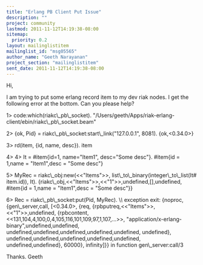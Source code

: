 ```yaml
---
title: "Erlang PB Client Put Issue"
description: ""
project: community
lastmod: 2011-11-12T14:19:38-08:00
sitemap:
  priority: 0.2
layout: mailinglistitem
mailinglist_id: "msg05565"
author_name: "Geeth Narayanan"
project_section: "mailinglistitem"
sent_date: 2011-11-12T14:19:38-08:00
---
```



Hi,

I am trying to put some erlang record item to my dev riak nodes. I get the
following error at the bottom. Can you please help?

1&gt; code:which(riakc\\_pb\\_socket).
"/Users/geeth/Apps/riak-erlang-client/ebin/riakc\\_pb\\_socket.beam"

2&gt; {ok, Pid} = riakc\\_pb\\_socket:start\\_link("127.0.0.1", 8081).
{ok,&lt;0.34.0&gt;}

3&gt; rd(item, {id, name, desc}).
item

4&gt;
4&gt; It = #item{id=1, name="Item1", desc="Some desc"}.
#item{id = 1,name = "Item1",desc = "Some desc"}

5&gt; MyRec = riakc\\_obj:new(&lt;&lt;"Items"&gt;&gt;, list\\_to\\_binary(integer\\_to\\_list(It#
item.id)), It).
{riakc\\_obj,&lt;&lt;"Items"&gt;&gt;,&lt;&lt;"1"&gt;&gt;,undefined,[],undefined,
 #item{id = 1,name = "Item1",desc = "Some desc"}}

6&gt; Rec = riakc\\_pb\\_socket:put(Pid, MyRec).
\\*\\* exception exit: {noproc,
 {gen\\_server,call,
 [&lt;0.34.0&gt;,
 {req,
 {rpbputreq,&lt;&lt;"Items"&gt;&gt;,&lt;&lt;"1"&gt;&gt;,undefined,
 {rpbcontent,
 &lt;&lt;131,104,4,100,0,4,105,116,101,109,97,1,107,...&gt;&gt;,
 "application/x-erlang-binary",undefined,undefined,
 undefined,undefined,undefined,undefined,undefined,
 undefined},
 undefined,undefined,undefined,undefined,undefined,
 undefined,undefined},
 60000},
 infinity]}}
 in function gen\\_server:call/3


Thanks.
Geeth
